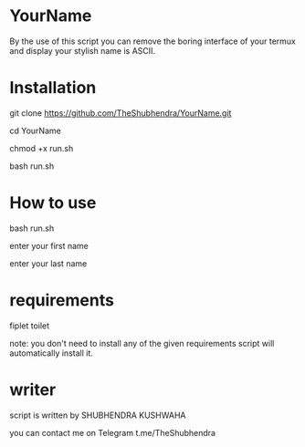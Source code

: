# YourName
By the use of this script you can remove the boring interface of your termux and display your stylish name is ASCII.
# Installation

git clone https://github.com/TheShubhendra/YourName.git

cd YourName

chmod +x run.sh

bash run.sh

# How to use 

bash run.sh

enter your first name

enter your last name


# requirements
fiplet toilet 

note: you don't need to install any of the given requirements script will automatically install it.
# writer
script is written by SHUBHENDRA KUSHWAHA

you can contact me on Telegram t.me/TheShubhendra
